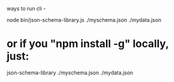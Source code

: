 ways to run cli -

node bin/json-schema-library.js ./myschema.json ./mydata.json

# or if you "npm install -g" locally, just:
json-schema-library ./myschema.json ./mydata.json
